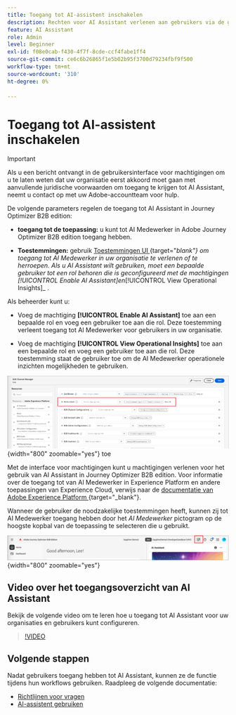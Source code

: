 ```yaml
---
title: Toegang tot AI-assistent inschakelen
description: Rechten voor AI Assistant verlenen aan gebruikers via de gebruikersinterface voor machtigingen om toegang in Journey Optimizer B2B edition mogelijk te maken.
feature: AI Assistant
role: Admin
level: Beginner
exl-id: f08e0cab-f430-4f7f-8cde-ccf4fabe1ff4
source-git-commit: ce6c6b26865f1e5b02b95f3700d79234fbf9f500
workflow-type: tm+mt
source-wordcount: '310'
ht-degree: 0%

---
```


# Toegang tot AI-assistent inschakelen

>[!IMPORTANT]
>
>Als u een bericht ontvangt in de gebruikersinterface voor machtigingen om u te laten weten dat uw organisatie eerst akkoord moet gaan met aanvullende juridische voorwaarden om toegang te krijgen tot AI Assistant, neemt u contact op met uw Adobe-accountteam voor hulp.

De volgende parameters regelen de toegang tot AI Assistant in Journey Optimizer B2B edition:

* **toegang tot de toepassing:** u kunt tot AI Medewerker in Adobe Journey Optimizer B2B edition toegang hebben.

* **Toestemmingen:** gebruik [ Toestemmingen UI ](https://experienceleague.adobe.com/nl/docs/experience-platform/access-control/abac/permissions-ui/permissions){target="_blank"} om toegang tot AI Medewerker in uw organisatie te verlenen of te herroepen. Als u AI Assistant wilt gebruiken, moet een bepaalde gebruiker tot een rol behoren die is geconfigureerd met de machtigingen _[!UICONTROL Enable AI Assistant]_&#x200B;en&#x200B;_[!UICONTROL View Operational Insights]_ .

Als beheerder kunt u:

* Voeg de machtiging **[!UICONTROL Enable AI Assistant]** toe aan een bepaalde rol en voeg een gebruiker toe aan die rol. Deze toestemming verleent toegang tot AI Medewerker voor gebruikers in uw organisatie.

* Voeg de machtiging **[!UICONTROL View Operational Insights]** toe aan een bepaalde rol en voeg een gebruiker toe aan die rol. Deze toestemming staat de gebruiker toe om de AI Medewerker operationele inzichten mogelijkheden te gebruiken.

![ wijs AI Hulp toestemmingen ](./assets/ai-assistant-permissions.png){width="800" zoomable="yes"} toe

Met de interface voor machtigingen kunt u machtigingen verlenen voor het gebruik van AI Assistant in Journey Optimizer B2B edition. Voor informatie over de toegang tot van AI Medewerker in Experience Platform en andere toepassingen van Experience Cloud, verwijs naar de [ documentatie van Adobe Experience Platform ](https://experienceleague.adobe.com/nl/docs/experience-platform/ai-assistant/access){target="_blank"}.

Wanneer de gebruiker de noodzakelijke toestemmingen heeft, kunnen zij tot AI Medewerker toegang hebben door het _AI Medewerker_ pictogram op de hoogste kopbal van de toepassing te selecteren die u gebruikt.

![ AI Hulp pictogram in de toepassingskopbal ](./assets/ai-assistant-icon-header.png){width="800" zoomable="yes"}

## Video over het toegangsoverzicht van AI Assistant

Bekijk de volgende video om te leren hoe u toegang tot AI Assistant voor uw organisaties en gebruikers kunt configureren.

>[!VIDEO](https://video.tv.adobe.com/v/3436470/?learn=on)

## Volgende stappen

Nadat gebruikers toegang hebben tot AI Assistant, kunnen ze de functie tijdens hun workflows gebruiken. Raadpleeg de volgende documentatie:

* [Richtlijnen voor vragen](./question-guidance.md)
* [AI-assistent gebruiken](./use-ai-assistant.md)
